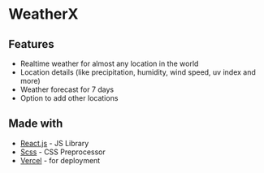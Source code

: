 # WeatherX

## Features 
- Realtime weather for almost any location in the world
- Location details (like precipitation, humidity, wind speed, uv index and more)
- Weather forecast for 7 days
- Option to add other locations 

## Made with

- [React.js](https://reactjs.org) - JS Library
- [Scss](https://sass-lang.com) - CSS Preprocessor
- [Vercel](https://vercel.com) - for deployment